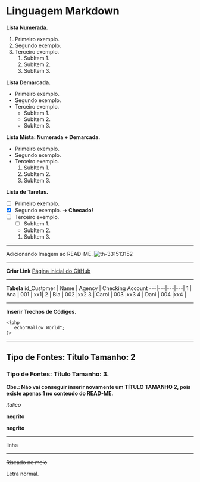 # Linguagem Markdown

**Lista Numerada.**

1. Primeiro exemplo.
2. Segundo exemplo.
3. Terceiro exemplo.
   1. SubItem 1.
   2. SubItem 2.
   3. SubItem 3.

**Lista Demarcada.**

- Primeiro exemplo.
- Segundo exemplo.
- Terceiro exemplo.
   - SubItem 1.
   - SubItem 2.
   - SubItem 3.

 **Lista Mista: Numerada + Demarcada.**

- Primeiro exemplo.
- Segundo exemplo.
- Terceiro exemplo.
   1. SubItem 1.
   2. SubItem 2.
   3. SubItem 3.

**Lista de Tarefas.**

- [ ] Primeiro exemplo.
- [x] Segundo exemplo. **-> Checado!**
- [ ] Terceiro exemplo.
   - [ ] SubItem 1.
   - SubItem 2.
   1. SubItem 3.

***
Adicionando Imagem ao READ-ME.
![th-331513152](https://user-images.githubusercontent.com/95144921/218192396-36b6a9b7-af7b-4614-8dd8-cf4bdadac966.jpg)
***
**Criar Link**
[Página inicial do GitHub](https://github.com/)

***
**Tabela**
id_Customer | Name | Agency | Checking Account
---|---|---|---|
1 | Ana | 001 | xx1|
2 | Bia | 002 |xx2
3 | Carol | 003 |xx3
4 | Dani | 004 |xx4 |

***
**Inserir Trechos de Códigos.**

```
<?php
   echo"Hallow World";
?>
```

***

## Tipo de Fontes: Título Tamanho: 2
### Tipo de Fontes: Título Tamanho: 3.
**Obs.: Não vai conseguir inserir novamente um TÍTULO TAMANHO 2, pois existe apenas 1 no conteudo do READ-ME.**

*italico*

**negrito**

__negrito__

***
linha
***

~~Riscado no meio~~

Letra normal.

